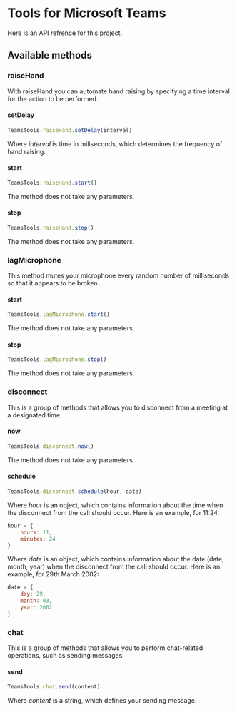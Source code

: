 # Tools for Microsoft Teams
Here is an API refrence for this project.

## Available methods

### raiseHand
With raiseHand you can automate hand raising by specifying a time interval for the action to be performed.
#### setDelay
```javascript
TeamsTools.raiseHand.setDelay(interval)
```
Where *interval* is time in miliseconds, which determines the frequency of hand raising.
#### start
```javascript
TeamsTools.raiseHand.start()
```
The method does not take any parameters.
#### stop
```javascript
TeamsTools.raiseHand.stop()
```
The method does not take any parameters.

### lagMicrophone
This method mutes your microphone every random number of milliseconds so that it appears to be broken.
#### start
```javascript
TeamsTools.lagMicrophone.start()
```
The method does not take any parameters.
#### stop
```javascript
TeamsTools.lagMicrophone.stop()
```
The method does not take any parameters.

### disconnect
This is a group of methods that allows you to disconnect from a meeting at a designated time.
#### now
```javascript
TeamsTools.disconnect.now()
```
The method does not take any parameters.
#### schedule
```javascript
TeamsTools.disconnect.schedule(hour, date)
```
Where *hour* is an object, which contains information about the time when the disconnect from the call should occur.
Here is an example, for 11:24:
```javascript
hour = {
    hours: 11,
    minutes: 24
}
```
Where *date* is an object, which contains information about the date (date, month, year) when the disconnect from the call should occur.
Here is an example, for 29th March 2002:
```javascript
date = {
    day: 29,
    month: 03,
    year: 2002
}
```

### chat
This is a group of methods that allows you to perform chat-related operations, such as sending messages.
#### send
```javascript
TeamsTools.chat.send(content)
```
Where *content* is a string, which defines your sending message.